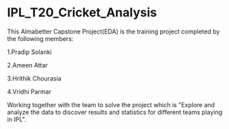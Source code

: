 # IPL_T20_Cricket_Analysis

This Almabetter Capstone Project(EDA) is the training project completed by the following members:

1.Pradip Solanki

2.Ameen Attar

3.Hrithik Chourasia

4.Vridhi Parmar

Working together with the team to solve the project which is "Explore and analyze the data to discover results and statistics for different teams playing in IPL".

